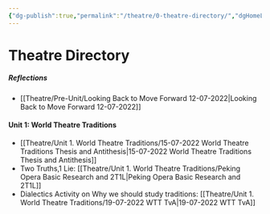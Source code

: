 ```yaml
---
{"dg-publish":true,"permalink":"/theatre/0-theatre-directory/","dgHomeLink":true,"dgPassFrontmatter":true}
---
```


# Theatre Directory
##### Reflections
- [[Theatre/Pre-Unit/Looking Back to Move Forward 12-07-2022|Looking Back to Move Forward 12-07-2022]]

#### Unit 1: World Theatre Traditions
- [[Theatre/Unit 1. World Theatre Traditions/15-07-2022 World Theatre Traditions Thesis and Antithesis|15-07-2022 World Theatre Traditions Thesis and Antithesis]]
- Two Truths,1 Lie: [[Theatre/Unit 1. World Theatre Traditions/Peking Opera Basic Research and 2T1L|Peking Opera Basic Research and 2T1L]]
- Dialectics Activity on Why we should study traditions:  [[Theatre/Unit 1. World Theatre Traditions/19-07-2022 WTT TvA|19-07-2022 WTT TvA]]

